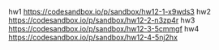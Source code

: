 hw1
https://codesandbox.io/p/sandbox/hw12-1-x9wds3
hw2
https://codesandbox.io/p/sandbox/hw12-2-n3zp4r
hw3
https://codesandbox.io/p/sandbox/hw12-3-5cmmgf
hw4
https://codesandbox.io/p/sandbox/hw12-4-5nj2hx
